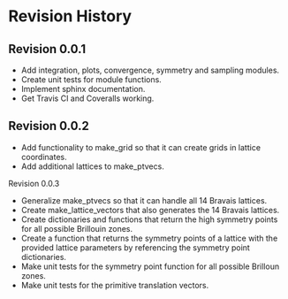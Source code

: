 # Revision History

## Revision 0.0.1

- Add integration, plots, convergence, symmetry and sampling modules.
- Create unit tests for module functions.
- Implement sphinx documentation.
- Get Travis CI and Coveralls working.

## Revision 0.0.2
- Add functionality to make_grid so that it can create grids in lattice
  coordinates.
- Add additional lattices to make_ptvecs.

Revision 0.0.3
- Generalize make_ptvecs so that it can handle all 14 Bravais lattices.
- Create make_lattice_vectors that also generates the 14 Bravais lattices.
- Create dictionaries and functions that return the high symmetry points for
  all possible Brillouin zones.
- Create a function that returns the symmetry points of a lattice with the
  provided lattice parameters by referencing the symmetry point dictionaries.
- Make unit tests for the symmetry point function for all possible Brilloun
  zones.
- Make unit tests for the primitive translation vectors.